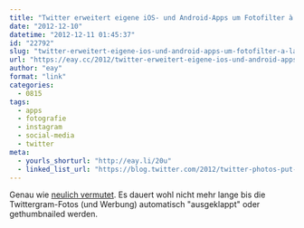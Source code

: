 ```yaml
---
title: "Twitter erweitert eigene iOS- und Android-Apps um Fotofilter à la Instagram"
date: "2012-12-10"
datetime: "2012-12-11 01:45:37"
id: "22792"
slug: "twitter-erweitert-eigene-ios-und-android-apps-um-fotofilter-a-la-instagram"
url: "https://eay.cc/2012/twitter-erweitert-eigene-ios-und-android-apps-um-fotofilter-a-la-instagram/"
author: "eay"
format: "link"
categories:
  - 0815
tags:
  - apps
  - fotografie
  - instagram
  - social-media
  - twitter
meta:
  - yourls_shorturl: "http://eay.li/20u"
  - linked_list_url: "https://blog.twitter.com/2012/twitter-photos-put-filter-it"
---
```


Genau wie [neulich vermutet](//eay.cc/2012/ny-times-twitter-apps-demnachst-mit-fotofiltern-a-la-instagram/). Es dauert wohl nicht mehr lange bis die Twittergram-Fotos (und Werbung) automatisch "ausgeklappt" oder gethumbnailed werden.
